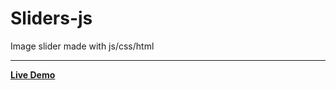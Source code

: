 # Sliders-js
Image slider made with js/css/html

--------------------

[**Live Demo**](https://mathew-seliverstov.github.io/Sliders-js/)
